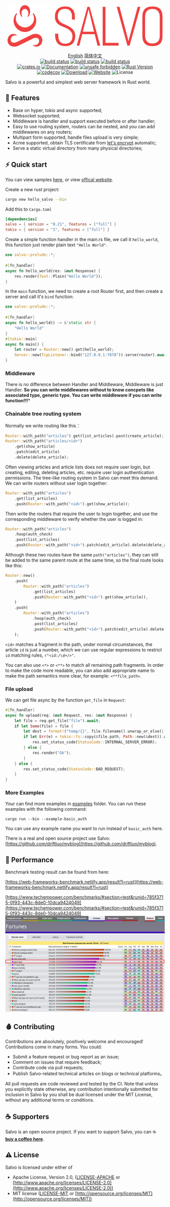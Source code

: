 <div align="center">
<img alt="Savlo" src="assets/logo.svg" />
<p>

[English](https://github.com/salvo-rs/salvo/README.md) [简体中文](https://github.com/salvo-rs/salvo/README_ZH.md)<br>
[![build status](https://github.com/salvo-rs/salvo/workflows/ci-linux/badge.svg?branch=main&event=push)](https://github.com/salvo-rs/salvo/actions)
[![build status](https://github.com/salvo-rs/salvo/workflows/ci-macos/badge.svg?branch=main&event=push)](https://github.com/salvo-rs/salvo/actions)
[![build status](https://github.com/salvo-rs/salvo/workflows/ci-windows/badge.svg?branch=main&event=push)](https://github.com/salvo-rs/salvo/actions)
<br>
[![crates.io](https://img.shields.io/crates/v/salvo)](https://crates.io/crates/salvo)
[![Documentation](https://docs.rs/salvo/badge.svg)](https://docs.rs/salvo)
[![unsafe forbidden](https://img.shields.io/badge/unsafe-forbidden-success.svg)](https://github.com/rust-secure-code/safety-dance/)
[![Rust Version](https://img.shields.io/badge/rust-1.56%2B-blue)](https://blog.rust-lang.org/2021/10/21/Rust-1.56.0.html)
<br>
[![codecov](https://codecov.io/gh/salvo-rs/salvo/branch/main/graph/badge.svg)](https://codecov.io/gh/salvo-rs/salvo)
[![Download](https://img.shields.io/crates/d/salvo.svg)](https://crates.io/crates/salvo)
[![Website](https://img.shields.io/website?down_color=lightgrey&down_message=offline&up_color=blue&up_message=online&url=https%3A%2F%2Fsalvo.rs)](https://salvo.rs)
![License](https://img.shields.io/crates/l/salvo.svg)
</p>
</div>

Salvo is a powerful and simplest web server framework in Rust world. 
## 🎯 Features
  - Base on hyper, tokio and async supported;
  - Websocket supported;
  - Middleware is handler and support executed before or after handler;
  - Easy to use routing system, routers can be nested, and you can add middlewares on any routers;
  - Multipart form supported, handle files upload is very simple;
  - Acme supported, obtain TLS certificate from [let's encrypt](https://letsencrypt.org/) automatic;
  - Serve a static virtual directory from many physical directories;

## ⚡️ Quick start
You can view samples [here](https://github.com/salvo-rs/salvo/tree/main/examples), or view [offical website](https://salvo.rs/book/quick-start/hello_world/).

Create a new rust project:

```bash
cargo new hello_salvo --bin
```

Add this to `Cargo.toml`

```toml
[dependencies]
salvo = { version = "0.21", features = ["full"] }
tokio = { version = "1", features = ["full"] }
```

Create a simple function handler in the main.rs file, we call it `hello_world`, this function just render plain text ```"Hello World"```.

``` rust
use salvo::prelude::*;

#[fn_handler]
async fn hello_world(res: &mut Response) {
    res.render(Text::Plain("Hello World"));
}
```

In the ```main``` function, we need to create a root Router first, and then create a server and call it's ```bind``` function:

```rust
use salvo::prelude::*;

#[fn_handler]
async fn hello_world() -> &'static str {
    "Hello World"
}
#[tokio::main]
async fn main() {
    let router = Router::new().get(hello_world);
    Server::new(TcpListener::bind("127.0.0.1:7878")).serve(router).await;
}
```

### Middleware
There is no difference between Handler and Middleware, Middleware is just Handler. **So you can write middlewares without to know concpets like associated type, generic type. You can write middleware if you can write function!!!***

### Chainable tree routing system

Normally we write routing like this：

```rust
Router::with_path("articles").get(list_articles).post(create_article);
Router::with_path("articles/<id>")
    .get(show_article)
    .patch(edit_article)
    .delete(delete_article);
```

Often viewing articles and article lists does not require user login, but creating, editing, deleting articles, etc. require user login authentication permissions. The tree-like routing system in Salvo can meet this demand. We can write routers without user login together: 

```rust
Router::with_path("articles")
    .get(list_articles)
    .push(Router::with_path("<id>").get(show_article));
```

Then write the routers that require the user to login together, and use the corresponding middleware to verify whether the user is logged in: 
```rust
Router::with_path("articles")
    .hoop(auth_check)
    .post(list_articles)
    .push(Router::with_path("<id>").patch(edit_article).delete(delete_article));
```

Although these two routes have the same ```path("articles")```, they can still be added to the same parent route at the same time, so the final route looks like this: 

```rust
Router::new()
    .push(
        Router::with_path("articles")
            .get(list_articles)
            .push(Router::with_path("<id>").get(show_article)),
    )
    .push(
        Router::with_path("articles")
            .hoop(auth_check)
            .post(list_articles)
            .push(Router::with_path("<id>").patch(edit_article).delete(delete_article)),
    );
```

```<id>``` matches a fragment in the path, under normal circumstances, the article ```id``` is just a number, which we can use regular expressions to restrict ```id``` matching rules, ```r"<id:/\d+/>"```.

You can also use ```<*>``` or ```<**>``` to match all remaining path fragments. In order to make the code more readable, you can also add appropriate name to make the path semantics more clear, for example: ```<**file_path>```.

### File upload
We can get file async by the function ```get_file``` in ```Request```:

```rust
#[fn_handler]
async fn upload(req: &mut Request, res: &mut Response) {
    let file = req.get_file("file").await;
    if let Some(file) = file {
        let dest = format!("temp/{}", file.filename().unwrap_or_else(|| "file".into()));
        if let Err(e) = tokio::fs::copy(&file.path, Path::new(&dest)).await {
            res.set_status_code(StatusCode::INTERNAL_SERVER_ERROR);
        } else {
            res.render("Ok");
        }
    } else {
        res.set_status_code(StatusCode::BAD_REQUEST);
    }
}
```

### More Examples
Your can find more examples in [examples](./examples/) folder. You can run these examples with the following command:

```
cargo run --bin --example-basic_auth
```

You can use any example name you want to run instead of ```basic_auth``` here. 

There is a real and open source project use Salvo: [https://github.com/driftluo/myblog](https://github.com/driftluo/myblog).


## 🚀 Performance
Benchmark testing result can be found from here:

[https://web-frameworks-benchmark.netlify.app/result?l=rust](https://web-frameworks-benchmark.netlify.app/result?l=rust)

[https://www.techempower.com/benchmarks/#section=test&runid=785f3715-0f93-443c-8de0-10dca9424049](https://www.techempower.com/benchmarks/#section=test&runid=785f3715-0f93-443c-8de0-10dca9424049)
[![techempower](assets/tp.jpg)](https://www.techempower.com/benchmarks/#section=test&runid=785f3715-0f93-443c-8de0-10dca9424049)


## 🩸 Contributing

Contributions are absolutely, positively welcome and encouraged! Contributions come in many forms. You could:

  - Submit a feature request or bug report as an issue;
  - Comment on issues that require feedback;
  - Contribute code via pull requests;
  - Publish Salvo-related technical articles on blogs or technical platforms。

All pull requests are code reviewed and tested by the CI. Note that unless you explicitly state otherwise, any contribution intentionally submitted for inclusion in Salvo by you shall be dual licensed under the MIT License, without any additional terms or conditions.

## ☕ Supporters

Salvo is an open source project. If you want to support Salvo, you can ☕ [**buy a coffee here**](https://www.buymeacoffee.com/chrislearn).

## ⚠️ License

Salvo is licensed under either of
* Apache License, Version 2.0, ([LICENSE-APACHE](LICENSE-APACHE) or [http://www.apache.org/licenses/LICENSE-2.0](http://www.apache.org/licenses/LICENSE-2.0))
* MIT license ([LICENSE-MIT](LICENSE-MIT) or [http://opensource.org/licenses/MIT](http://opensource.org/licenses/MIT))

